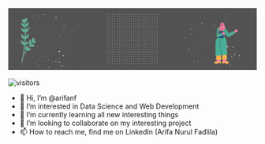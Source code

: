 <img src="https://raw.githubusercontent.com/arifanf/arifanf/main/Hi.gif" alt="Hello, I'm Arifa" title="Hello, I'm Arifa"/>

![visitors](https://visitor-badge-reloaded.herokuapp.com/badge?page_id=arifanf.arifanf&color=72D1AF)

- 👋 Hi, I’m @arifanf
- 👀 I’m interested in Data Science and Web Development
- 🌱 I’m currently learning all new interesting things
- 💞️ I’m looking to collaborate on my interesting project 
- 📫 How to reach me, find me on LinkedIn (Arifa Nurul Fadlila)

<!---
arifanf/arifanf is a ✨ special ✨ repository because its `README.md` (this file) appears on your GitHub profile.
You can click the Preview link to take a look at your changes.
--->
